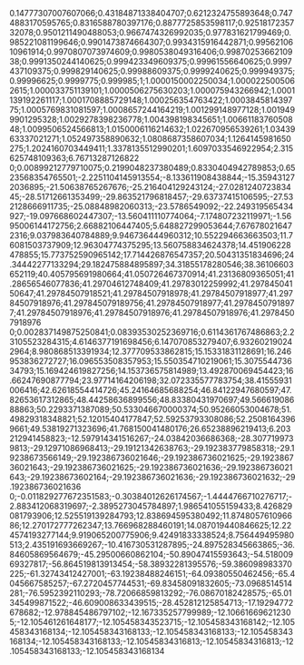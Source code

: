 0.14777307007607066;0.43184871338404707;0.6212324755893648;0.7474883170595765;0.8316588780397176;0.8877725853598117;0.9251817235732078;0.9501211490488053;0.9667474326992035;0.977831621799469;0.985221081199646;0.9901473874664307;0.9934315916442871;0.9956210610961914;0.9970807073974609;0.9980538049316406;0.9987025366210938;0.9991350244140625;0.999423349609375;0.99961556640625;0.9997437109375;0.999829140625;0.99988609375;0.9999240625;0.999949375;0.99996625;0.9999775;0.999985;1;1.0000150002250034;1.0000225005062615;1.000033751139101;1.0000506275630203;1.000075943266942;1.0001139192261117;1.0001708885729148;1.000256354763422;1.000384581439775;1.0005769831081597;1.0008657244164219;1.001299148977128;1.0019499901295328;1.0029278398236778;1.004398198345651;1.0066118376050848;1.0099506524566813;1.0150006116214632;1.022670956539261;1.0343963337021271;1.052497358890632;1.0808687358607034;1.1264145981650275;1.2024160703449411;1.3378135512990201;1.6097033546922954;2.315625748109363;6.76713287126822
0;0.00899212779710075;0.2199048237380489;0.8330404942789853;0.6523568354765501;-2.2251104145913554;-8.133611908438844;-15.359431272036895;-21.50638765267676;-25.216404129243124;-27.028124072383445;-28.51712661353499;-29.863521796818457;-29.63737415106595;-27.532128666911735;-25.08848982060313;-23.5786549092;-22.249319565434927;-19.097668602447307;-13.560411110774064;-7.174807232119971;-1.5695006144172756;2.66882106447405;5.648827299053644;7.676780216472316;9.037983640784889;9.946736444960312;10.552294663663503;11.76081503737909;12.96304774375295;13.560758834624378;14.451906228478855;15.773752590965142;17.714426876547357;20.50431351834696;24.34442277133294;29.182475884895897;34.31855178280546;38.36106603652119;40.405795691980664;41.050726467370914;41.23136809365051;41.28656546077836;41.29704612748409;41.29783012259992;41.29784504150647;41.29784507918521;41.29784507918978;41.29784507918977;41.29784507918976;41.297845079189756;41.29784507918977;41.29784507918977;41.29784507918976;41.29784507918976;41.29784507918976;41.29784507918976
0;0.002837149875250841;0.08393530252369716;0.6114361767486863;2.23105523284315;4.6146377191698456;6.147070853279407;6.932602190242964;8.980868513391934;12.377709533862815;15.15331831128691;16.246953836272727;16.096553508357953;15.550354710219061;15.307554473634793;15.169424619827256;14.153736575814989;13.492870069454423;16.66247690877794;23.97714164206198;32.072335577783754;38.41555931006416;42.62618554414726;45.24164685688254;46.84122947680597;47.82653617312865;48.44258636899556;48.83380431970697;49.56661908688863;50.2293371387089;50.533046670000374;50.95266053004678;51.49829318348821;52.12015404177847;52.59253793308086;52.25081643969661;49.53819271323696;41.768150041480176;26.65238896219413;6.203212941458823;-12.597914341516267;-24.03842036686368;-28.3077199739813;-29.12971086968413;-29.19121342638763;-29.192383779858318;-29.19238673566149;-29.192386736021646;-29.192386736021625;-29.192386736021643;-29.192386736021625;-29.192386736021636;-29.192386736021643;-29.19238673602164;-29.192386736021636;-29.192386736021632;-29.192386736021636
0;-0.011829277672351583;-0.30384012626174567;-1.4444766710276717;-2.883412068319697;-2.3895273045784897;1.986541055159433;8.426829081793906;12.525519139284793;12.838694595380492;11.874805761096686;12.270172777262347;13.766968288460191;14.087019440846625;12.224574193277144;9.919065200775906;9.42491833338524;8.756449495980513;2.435191693669267;-10.416730531287895;-24.897528345663865;-36.84605869564679;-45.29500660862104;-50.89047415593643;-54.51800969327817;-56.864519813913454;-58.38932281395576;-59.386098983370225;-61.32743412427001;-63.19238488246151;-64.09380550462456;-65.4045667585257;-67.2720457744531;-69.83458091832605;-73.0968514514281;-76.5952392110293;-78.72066859813292;-76.08670182428575;-65.01345499871522;-46.609008633439515;-28.452812125854713;-17.19294772678682;-12.978845486797102;-12.167335257799989;-12.106616696212305;-12.105461261648177;-12.105458343523715;-12.105458343168142;-12.105458343168134;-12.105458343168133;-12.105458343168133;-12.105458343168134;-12.105458343168133;-12.10545834316813;-12.10545834316813;-12.105458343168133;-12.105458343168134
